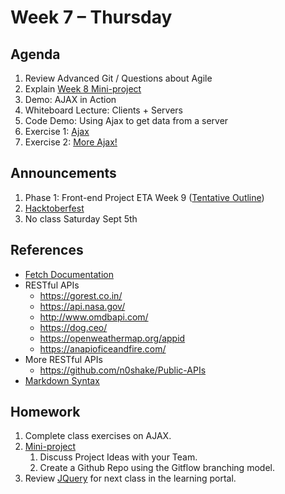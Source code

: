 # Week 7 – Thursday

## Agenda
1. Review Advanced Git / Questions about Agile
1. Explain [Week 8 Mini-project](../../../week8/mini-project/README.md)
1. Demo: AJAX in Action
1. Whiteboard Lecture: Clients + Servers
1. Code Demo: Using Ajax to get data from a server
1. Exercise 1: [Ajax](../class/exercise1/README.md)
1. Exercise 2: [More Ajax!](../class/exercise2/README.md)

## Announcements
1. Phase 1: Front-end Project ETA Week 9 ([Tentative Outline](../../../week9-10_Phase1Project/README.md))
1. [Hacktoberfest](https://hacktoberfest.digitalocean.com) 
1. No class Saturday Sept 5th 

## References
* [Fetch Documentation](https://developer.mozilla.org/en-US/docs/Web/API/Fetch_API/Using_Fetch)
* RESTful APIs
    * https://gorest.co.in/
    * https://api.nasa.gov/
    * http://www.omdbapi.com/
    * https://dog.ceo/
    * https://openweathermap.org/appid
    * https://anapioficeandfire.com/
* More RESTful APIs
    * https://github.com/n0shake/Public-APIs
* [Markdown Syntax](https://daringfireball.net/projects/markdown/syntax)

## Homework
1. Complete class exercises on AJAX.
1. [Mini-project](../../../week8/mini-project/README.md)
    1. Discuss Project Ideas with your Team.
    1. Create a Github Repo using the Gitflow branching model.
1. Review [JQuery](https://learn.digitalcrafts.com/flex/lessons/building-interactive-uis/jquery/#learning-objectives) for next class in the learning portal.
